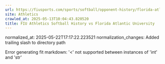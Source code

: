 ```yaml
---
url: https://fiusports.com/sports/softball/opponent-history/florida-atlantic-university/4/
site: Athletics
crawled_at: 2025-05-13T10:04:43.820520
title: FIU Athletics Softball History vs Florida Atlantic University
---
```

normalized_at: 2025-05-22T17:17:22.223521
normalization_changes: Added trailing slash to directory path

Error generating fit markdown: '<' not supported between instances of 'int' and 'str'
